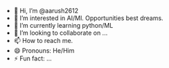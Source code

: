 - 👋 Hi, I’m @aarush2612
- 👀 I’m interested in AI/Ml. Opportunities best dreams.
- 🌱 I’m currently learning python/ML
- 💞️ I’m looking to collaborate on ...
- 📫 How to reach me.
- 😄 Pronouns: He/Him
- ⚡ Fun fact: ...

<!---
aarush2612/aarush2612 is a ✨ special ✨ repository because its `README.md` (this file) appears on your GitHub profile.
You can click the Preview link to take a look at your changes.
--->
